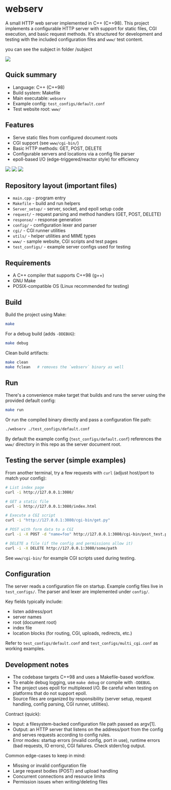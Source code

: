 # webserv

A small HTTP web server implemented in C++ (C++98). This project implements a configurable HTTP server with support for static files, CGI execution, and basic request methods. It's structured for development and testing with the included configuration files and `www/` test content.

you can see the subject in folder /subject

<img src="/subject/1.png" with = 500>

## Quick summary

- Language: C++ (C++98)
- Build system: Makefile
- Main executable: `webserv`
- Example config: `test_configs/default.conf`
- Test website root: `www/`

## Features

- Serve static files from configured document roots
- CGI support (see `www/cgi-bin/`)
- Basic HTTP methods: GET, POST, DELETE
- Configurable servers and locations via a config file parser
- epoll-based I/O (edge-triggered/reactor style) for efficiency

<img src="/subject/2.png" with = 500>

<img src="/subject/3.png" with = 500>

<img src="/subject/1.png" with = 500>

## Repository layout (important files)

- `main.cpp` - program entry
- `Makefile` - build and run helpers
- `Server_setup/` - server, socket, and epoll setup code
- `request/` - request parsing and method handlers (GET, POST, DELETE)
- `response/` - response generation
- `config/` - configuration lexer and parser
- `cgi/` - CGI runner utilities
- `utils/` - helper utilities and MIME types
- `www/` - sample website, CGI scripts and test pages
- `test_configs/` - example server configs used for testing

## Requirements

- A C++ compiler that supports C++98 (g++)
- GNU Make
- POSIX-compatible OS (Linux recommended for testing)

## Build

Build the project using Make:

```zsh
make
```

For a debug build (adds `-DDEBUG`):

```zsh
make debug
```

Clean build artifacts:

```zsh
make clean
make fclean   # removes the `webserv` binary as well
```

## Run

There's a convenience make target that builds and runs the server using the provided default config:

```zsh
make run
```

Or run the compiled binary directly and pass a configuration file path:

```zsh
./webserv ./test_configs/default.conf
```

By default the example config (`test_configs/default.conf`) references the `www/` directory in this repo as the server document root.

## Testing the server (simple examples)

From another terminal, try a few requests with `curl` (adjust host/port to match your config):

```zsh
# List index page
curl -i http://127.0.0.1:3080/

# GET a static file
curl -i http://127.0.0.1:3080/index.html

# Execute a CGI script
curl -i "http://127.0.0.1:3080/cgi-bin/get.py"

# POST with form data to a CGI
curl -i -X POST -d "name=foo" http://127.0.0.1:3080/cgi-bin/post_test.py

# DELETE a file (if the config and permissions allow it)
curl -i -X DELETE http://127.0.0.1:3080/some/path
```

See `www/cgi-bin/` for example CGI scripts used during testing.

## Configuration

The server reads a configuration file on startup. Example config files live in `test_configs/`.
The parser and lexer are implemented under `config/`.

Key fields typically include:

- listen address/port
- server names
- root (document root)
- index file
- location blocks (for routing, CGI, uploads, redirects, etc.)

Refer to `test_configs/default.conf` and `test_configs/multi_cgi.conf` as working examples.

## Development notes

- The codebase targets C++98 and uses a Makefile-based workflow.
- To enable debug logging, use `make debug` or compile with `-DDEBUG`.
- The project uses epoll for multiplexed I/O. Be careful when testing on platforms that do not support epoll.
- Source files are organized by responsibility (server setup, request handling, config parsing, CGI runner, utilities).

Contract (quick):

- Input: a filesystem-backed configuration file path passed as argv[1].
- Output: an HTTP server that listens on the address/port from the config and serves requests according to config rules.
- Error modes: startup errors (invalid config, port in use), runtime errors (bad requests, IO errors), CGI failures. Check stderr/log output.

Common edge-cases to keep in mind:

- Missing or invalid configuration file
- Large request bodies (POST) and upload handling
- Concurrent connections and resource limits
- Permission issues when writing/deleting files
